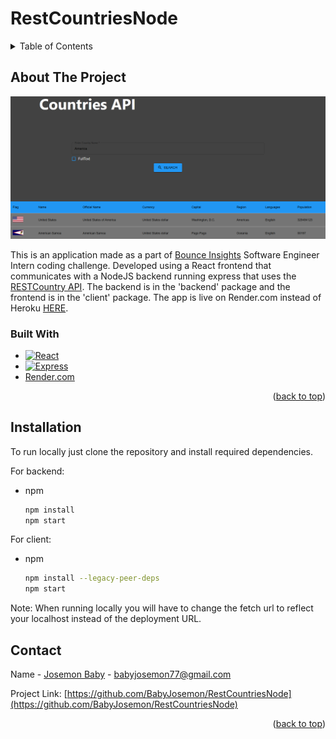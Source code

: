 # RestCountriesNode
<a name="readme-top"></a>
<!-- TABLE OF CONTENTS -->
<details>
  <summary>Table of Contents</summary>
  <ol>
    <li>
      <a href="#about-the-project">About The Project</a>
      <ul>
        <li><a href="#built-with">Built With</a></li>
      </ul>
    </li>
    <li>
      <a href="#installation">Installation</a>
    </li>
    <li><a href="#contact">Contact</a></li>
  </ol>
</details>

## About The Project

[![Product Name Screen Shot][product-screenshot]](https://rest-countries-client.onrender.com)


This is an application made as a part of [Bounce Insights](https://bounceinsights.com/) Software Engineer Intern coding challenge. Developed using a React frontend  that communicates with a NodeJS backend running express that uses the [RESTCountry API](https://restcountries.com/#rest-countries). The backend is in the 'backend' package and the frontend is in the 'client' package. The app is live on Render.com instead of Heroku [HERE](https://rest-countries-client.onrender.com). 

### Built With
* [![React][React.js]][React-url]
* [![Express][Express.js]][Express-url]
* [Render.com](https://render.com/)

<p align="right">(<a href="#readme-top">back to top</a>)</p>

## Installation

To run locally just clone the repository and install required dependencies.

For backend:
* npm
  ```sh
  npm install
  npm start
  ```
For client:
* npm
  ```sh
  npm install --legacy-peer-deps
  npm start
  ```

Note: When running locally you will have to change the fetch url to reflect your localhost instead of the deployment URL.


## Contact

Name - [Josemon Baby](https://github.com/BabyJosemon) - babyjosemon77@gmail.com

Project Link: [https://github.com/BabyJosemon/RestCountriesNode](https://github.com/BabyJosemon/RestCountriesNode)

<p align="right">(<a href="#readme-top">back to top</a>)</p>


[product-screenshot]: images/screenshot.png
[React.js]: https://img.shields.io/badge/React-20232A?style=for-the-badge&logo=react&logoColor=61DAFB
[React-url]: https://reactjs.org/
[Express.js]: https://img.shields.io/badge/Express.js-404D59?style=for-the-badge
[Express-url]: https://expressjs.com/
